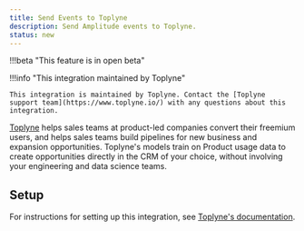 ```yaml
---
title: Send Events to Toplyne
description: Send Amplitude events to Toplyne. 
status: new
---
```


!!!beta "This feature is in open beta"

!!!info "This integration maintained by Toplyne"

    This integration is maintained by Toplyne. Contact the [Toplyne support team](https://www.toplyne.io/) with any questions about this integration.

[Toplyne](https://www.toplyne.io/) helps sales teams at product-led companies convert their freemium users, and helps sales teams build pipelines for new business and expansion opportunities. Toplyne's models train on Product usage data to create opportunities directly in the CRM of your choice, without involving your engineering and data science teams.

## Setup

For instructions for setting up this integration, see [Toplyne's documentation](https://docs.toplyne.io/docs/amplitude).